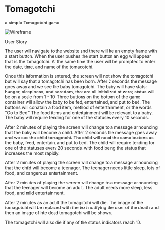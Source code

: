# Tomagotchi
a simple Tomagotchi game

![Wireframe](https://github.com/nistalb/Tomagotchi/blob/main/images/img_1254.jpg)


User Story

The user will navigate to the website and there will be an empty frame with a start button.
When the user pushes the start button an egg will appear that is the tomagotchi.  At the same time the user will be prompted to enter the date, time, and name of the tomagotchi.

Once this information is entered, the screen will not show the tomagotchi but will say that a tomagotchi has been born.  After 2 seconds the message goes away and we see the baby tomagotchi.  The baby will have stats: hunger, sleepiness, and boredom, that are all initialized at zero; status will be on a scale from 1 - 10.  Three buttons on the bottom of the game container will allow the baby to be fed, entertained, and put to bed.  The buttons will conatain a food item, method of entertainment, or the words "Go to Bed."  The food items and entertainment will be relevant to a baby.  The baby will require tending for one of the statuses every 10 seconds.  

After 2 minutes of playing the screen will change to a message announcing that the baby will become a child.  After 2 seconds the message goes away and we see the child tomagotchi.  The child will need the same buttons as the baby, feed, entertain, and put to bed.  The child will require tending for one of the statuses every 20 seconds, with food being the status that increases the most rapidly.

After 2 minutes of playing the screen will change to a message announcing that the child will become a teenager.  The teenager needs little sleep, lots of food, and dangerous entertainment.  

After 2 minutes of playing the screen will change to a message announcing that the teenager will become an adult.   The adult needs more sleep, less food, and mild entertainment. 

After 2 minutes as an adult the tomagotchi will die.  The image of the tomagotchi will be replaced with the text notifying the user of the death and then an image of hte dead tomagotchi will be shown.

The tomagotchi will also die if any of the status indicators reach 10.

